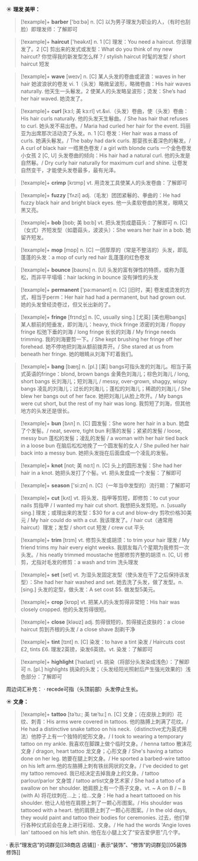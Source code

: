 ☀ <span class="category">**理发 美甲：**</span>
>[!example]+ <span class="vocabulary">**barber**</span> ['bɑːbə] 
> <span class="definition">n. [C] 以为男子理发为职业的人，（有时也刮脸）即理发师：</span>了解即可

>[!example]+ <span class="vocabulary">**haircut**</span> ['heəkʌt] 
> <span class="definition">n. 1 [C] 理发：</span>You need a haircut. 你该理发了。<span class="definition">2 [C] 剪出来的发式或发型：</span>What do you think of my new haircut? 你觉得我的新发型怎么样？/ stylish haircut 时髦的发型 / short haircut 短发

>[!example]+ <span class="vocabulary">**wave**</span> [weɪv] 
> <span class="definition">n. [C] 某人头发的卷曲或波浪：</span>waves in her hair 她波浪状的卷发 <span class="definition">vi. 1（头发）略微呈波形，略微卷曲：</span>His hair waves naturally. 他天生一头鬈发。<span class="definition">2 使某人的头发略呈波形；烫发：</span>She’s had her hair waved. 她烫发了。
           
>[!example]+ <span class="vocabulary">**curl**</span> [kɜ:l; 美 kɜ:rl]
> <span class="definition">vt.&vi.（头发）卷曲，使（头发）卷曲：</span>His hair curls naturally. 他的头发天生鬈曲。/ She has hair that refuses to curl. 她头发不易出卷。/ Maria had curled her hair for the event. 玛丽亚为出席那次活动烫了头发。<span class="definition">n. 1 [C] 卷发：</span>Her hair was a mass of curls. 她满头鬈发。/ The baby had dark curls. 那婴孩长着深色的鬈发。/ A curl of black hair 一绺黑色卷发 / a girl with blonde curls 一个金色卷发小女孩 <span class="definition">2 [C, U] 头发卷曲的倾向：</span>His hair had a natural curl. 他的头发是自然鬈。/ Dry curly hair naturally for maximum curl and shine. 让卷发自然变干，才能使头发卷最多，最有光泽。

>[!example]+ <span class="vocabulary">**crimp**</span> [krɪmp]
> <span class="definition">vt. 用烫发工具使某人的头发卷曲：</span>了解即可
      
>[!example]+ <span class="vocabulary">**fuzzy**</span> [ˈfʌzi]
> <span class="definition">adj.（毛发）团团紧鬈的、拳曲的：</span>He had fuzzy black hair and bright black eyes. 他一头柔软卷曲的黑发，眼睛又黑又亮。

>[!example]+ <span class="vocabulary">**bob**</span> [bɒb; 美 bɑ:b]
> <span class="definition">vt. 把头发剪成蘑菇头：</span>了解即可 <span class="definition">n. [C]（女式）齐短发型（如蘑菇头，波波头）：</span>She wears her hair in a bob. 她留齐短发。

>[!example]+ <span class="vocabulary">**mop**</span> [mɒp] 
> <span class="definition">n. [C] 一团厚厚的（常是不整洁的）头发，即乱蓬蓬的头发：</span>a mop of curly red hair 乱蓬蓬的红色卷发

>[!example]+ <span class="vocabulary">**bounce**</span> [baʊns] 
> <span class="definition">n. [U] 头发的富有弹性的特质，或称为蓬松，而非平平塌塌：</span>hair lacking in bounce 没有弹性的头发

>[!example]+ <span class="vocabulary">**permanent**</span> ['pə:mənənt] 
> <span class="definition">n. [C] [旧时，美] 卷发或烫发的方式，相当于perm：</span>Her hair had had a permanent, but had grown out. 她的头发曾经烫卷过，但又长出新的了。
           
>[!example]+ <span class="vocabulary">**fringe**</span> [frɪndʒ]
> <span class="definition">n. [C, usually sing.] [尤英] [美也用bangs] 某人额前的短垂发，即刘海儿：</span>heavy, thick fringe 浓密的刘海 / floppy fringe 松弛下垂的刘海 / long fringe 长长的刘海 / My fringe needs trimming. 我的刘海要剪一下。/ She kept brushing her fringe off her forehead. 她不停地把刘海从额前拨弄开。/ She stared at us from beneath her fringe. 她的眼睛从刘海下盯着我们。
                      
>[!example]+ <span class="vocabulary">**bang**</span> [bæŋ]
> <span class="definition">n. [pl.] [美] bangs可指头发的刘海儿。相当于英式英语的fringe：</span>blond, brown bangs 金黄色刘海儿；棕色刘海儿 / long, short bangs 长刘海儿；短刘海儿 / messy, over-grown, shaggy, wispy bangs 凌乱的刘海儿；过长的刘海儿；蓬松的刘海儿；稀疏的刘海儿 / She blew her bangs out of her face. 她把刘海儿从脸上吹开。/ My bangs were cut short, but the rest of my hair was long. 我剪短了刘海，但其他地方的头发还是很长。
            
>[!example]+ <span class="vocabulary">**bun**</span> [bʌn]
> <span class="definition">n. [C] 圆发髻：</span>She wore her hair in a bun. 她盘了个发髻。/ neat, severe, tight bun 利落的发髻；紧紧的发髻 / loose, messy bun 蓬松的发髻；凌乱的发髻 / a woman with her hair tied back in a loose bun 在脑后松松地挽了一个圆发髻的女人 / She pulled her hair back into a messy bun. 她把头发拢在后面盘成一个凌乱的发髻。

>[!example]+ <span class="vocabulary">**knot**</span> [nɒt; 美 nɑ:t]
> <span class="definition">n. [C] 头上的圆形发髻：</span>She had her hair in a knot. 她把头发打了个髻。<span class="definition">vt. 把头发盘成一个发髻：</span>了解即可

>[!example]+ <span class="vocabulary">**season**</span> ['si:zn] 
> <span class="definition">n. [C]（一年当中发型的）流行期：</span>了解即可

>[!example]+ <span class="vocabulary">**cut**</span> [kʌt] 
> <span class="definition">vt. 将头发、指甲等剪短，即修剪：</span>to cut your nails 剪指甲 / I wanted my hair cut short. 我想把头发剪短。<span class="definition">n. [usually sing.] 理发；或理出来的发型：</span>$30 for a cut and blow-dry 剪吹价格30美元 / My hair could do with a cut. 我该理发了。/ hair cut（通常用haircut）理发；发型 / short cut 短发 / crew cut 平头
           
>[!example]+ <span class="vocabulary">**trim**</span> [trɪm]
> <span class="definition">vt. 修剪头发或胡须：</span>to trim your hair 理发 / My friend trims my hair every eight weeks. 我朋友每八个星期为我修剪一次头发。/ his neatly trimmed moustache 他那修剪齐整的胡须 <span class="definition">n. [C, U] 修剪，尤指对毛发的修剪：</span>a wash and trim 洗头理发

>[!example]+ <span class="vocabulary">**set**</span> [set] 
> <span class="definition">vt. 为湿头发固定发型（使头发在干了之后保持该发型）：</span>She had her hair washed and set. 她去洗了头发，做了发型。<span class="definition">n. [sing.] 头发的定型，做头发：</span>A set cost $5. 做发型5美元。

>[!example]+ <span class="vocabulary">**crop**</span> [krɒp] 
> <span class="definition">vt. 把某人的头发剪得非常短：</span>His hair was closely cropped. 他的头发剪得很短。

>[!example]+ <span class="vocabulary">**close**</span> [kləʊz] 
> <span class="definition">adj. 剪得很短的，剪得接近皮肤的：</span>a close haircut 剪到齐根的头发 / a close shave 刮剃干净
                      
>[!example]+ <span class="vocabulary">**tint**</span> [tɪnt]
> <span class="definition">n. [C] 染发：</span>to have a tint 染发 / Haircuts cost £2, tints £6. 理发2英镑，染发6英镑。<span class="definition">vt. 染发：</span>了解即可

>[!example]+ <span class="vocabulary">**highlight**</span> [ˈhaɪlaɪt]
> <span class="definition">vt. 挑染（将部分头发染成浅色）：</span>了解即可 <span class="definition">n. [pl.] highlights 挑染的头发；（头发经阳光照射后产生强光效果的）浅色部分：</span>了解即可

周边词汇补充：
· recede可指（头顶前部）头发停止生长。

☀ <span class="category">**文身：**</span>
>[!example]+ <span class="vocabulary">**tattoo**</span> [təˈtu:; 美 tæˈtu:]
> <span class="definition">n. [C] 文身；（在皮肤上刺的）花纹、刺青：</span>His arms were covered in tattoos. 他的胳膊上刺满了花纹。/ He had a distinctive snake tattoo on his neck.（distinctive尤为英式用法）他脖子上有一个独特的蛇形文身。/ I took to wearing a temporary tattoo on my ankle. 我喜欢在脚踝上做个临时文身。/ henna tattoo 散沫花文身 / dragon, heart tattoo 龙文身；心形文身 / She's having a tattoo done on her leg. 她要在腿上刺文身。/ He sported a barbed-wire tattoo on his left arm.他的左胳膊上刺有铁丝网状的文身。/ I've decided to get my tattoo removed. 我已经决定去掉我身上的文身。/ tattoo parlour/parlor 文身馆 / tattoo artist文身艺术家 / She had a tattoo of a swallow on her shoulder. 她肩膀上有一个燕子文身。<span class="definition">vt. ~ A on B / ~ B (with A) 将花纹刺在…上；给…文身：</span>He had a heart tattooed on his shoulder. 他让人给他在肩膀上刺了一颗心形图案。/ His shoulder was tattooed with a heart. 他的肩膀上刺了一颗心形图案。/ In the old days, they would paint and tattoo their bodies for ceremonies. 过去，他们举行各种仪式前会在身上进行彩绘、文身。/ He had the words 'Angie loves Ian' tattooed on his left shin. 他在左小腿上文了“安吉爱伊恩”几个字。

· 表示“理发店”的词群见[[38商店 店铺]]
· 表示“装饰”、“修饰”的词群见[[05装饰 修饰]]

